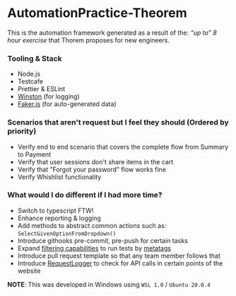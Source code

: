 # AutomationPractice-Theorem
This is the automation framework generated as a result of the: _“up to” 8 hour exercise_ that Thorem proposes for new engineers.

### Tooling & Stack
- Node.js
- Testcafe
- Prettier & ESLint
- [Winston](https://github.com/winstonjs/winston) (for logging)
- [Faker.js](https://github.com/winstonjs/winston) (for auto-generated data)

### Scenarios that aren't request but I feel they should (Ordered by priority)
- Verify end to end scenario that covers the complete flow from Summary to Payment
- Verify that user sessions don't share items in the cart
- Verify that "Forgot your password" flow works fine
- Verify Whishlist functionality

### What would I do different if I had more time?
- Switch to typescript FTW!
- Enhance reporting & logging
- Add methods to abstract common actions such as: ```SelectGivenOptionFromDropdown()``` 
- Introduce githooks pre-commit, pre-push for certain tasks
- Expand [filtering capabilities](https://testcafe.io/documentation/402657/reference/testcafe-api/runner/filter) to run tests by [metatags](https://testcafe.io/documentation/402734/reference/test-api/test/meta)
- Introduce pull request template so that any team member follows that
- Introduce [RequestLogger](https://testcafe.io/documentation/402668/reference/test-api/requestlogger) to check for API calls in certain points of the website

**NOTE**: This was developed in Windows using ```WSL 1.0``` / ```Ubuntu 20.0.4``` 
